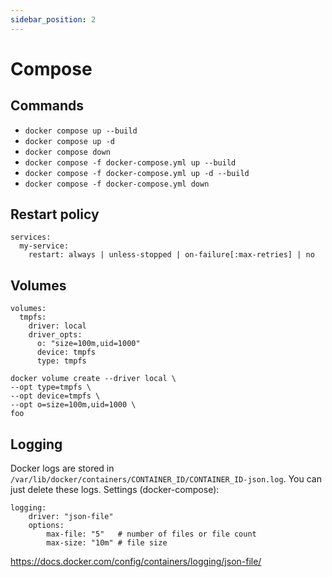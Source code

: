 ```yaml
---
sidebar_position: 2
---
```


# Compose

## Commands

- `docker compose up --build`
- `docker compose up -d`
- `docker compose down`
- `docker compose -f docker-compose.yml up --build`
- `docker compose -f docker-compose.yml up -d --build`
- `docker compose -f docker-compose.yml down`

## Restart policy

```
services:
  my-service:
    restart: always | unless-stopped | on-failure[:max-retries] | no
```

## Volumes

```
volumes:
  tmpfs:
    driver: local
    driver_opts:
      o: "size=100m,uid=1000"
      device: tmpfs
      type: tmpfs
```

```
docker volume create --driver local \
--opt type=tmpfs \
--opt device=tmpfs \
--opt o=size=100m,uid=1000 \
foo
```

## Logging

Docker logs are stored in `/var/lib/docker/containers/CONTAINER_ID/CONTAINER_ID-json.log`. You can just delete these logs.
Settings (docker-compose):

```
logging:
    driver: "json-file"
    options:
        max-file: "5"   # number of files or file count
        max-size: "10m" # file size
```

https://docs.docker.com/config/containers/logging/json-file/
